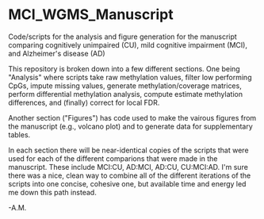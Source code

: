 # MCI_WGMS_Manuscript
Code/scripts for the analysis and figure generation for the manuscript comparing cognitively unimpaired (CU), mild cognitive impairment (MCI), and Alzheimer's disease (AD)

This repository is broken down into a few different sections. One being "Analysis" where scripts take raw methylation values, filter low performing CpGs, impute missing values, generate methylation/coverage matrices, perform differential methylation analysis, compute estimate methylation differences, and (finally) correct for local FDR.

Another section ("Figures") has code used to make the vairous figures from the manuscript (e.g., volcano plot) and to generate data for supplementary tables.

In each section there will be near-identical copies of the scripts that were used for each of the different comparions that were made in the manuscript. These include MCI:CU, AD:MCI, AD:CU, CU:MCI:AD. I'm sure there was a nice, clean way to combine all of the different iterations of the scripts into one concise, cohesive one, but available time and energy led me down this path instead. 

-A.M.
